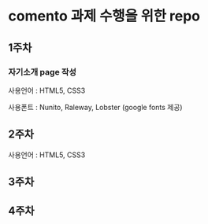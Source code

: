 # comento 과제 수행을 위한 repo

## 1주차

### 자기소개 page 작성

사용언어 : HTML5, CSS3

사용폰트 : Nunito, Raleway, Lobster (google fonts 제공)

## 2주차

사용언어 : HTML5, CSS3

## 3주차

## 4주차
